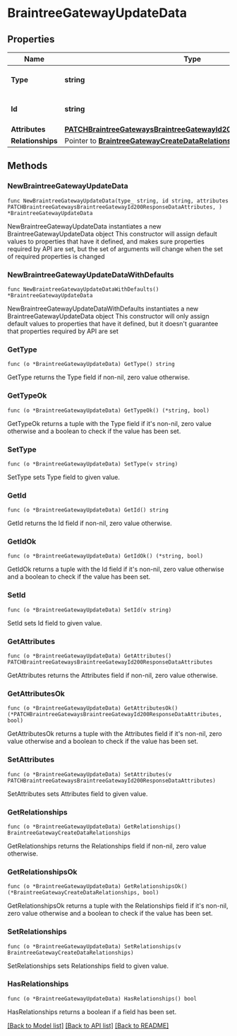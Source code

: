 # BraintreeGatewayUpdateData

## Properties

Name | Type | Description | Notes
------------ | ------------- | ------------- | -------------
**Type** | **string** | The resource&#39;s type | [default to "braintree_gateways"]
**Id** | **string** | The resource&#39;s id | 
**Attributes** | [**PATCHBraintreeGatewaysBraintreeGatewayId200ResponseDataAttributes**](PATCHBraintreeGatewaysBraintreeGatewayId200ResponseDataAttributes.md) |  | 
**Relationships** | Pointer to [**BraintreeGatewayCreateDataRelationships**](BraintreeGatewayCreateDataRelationships.md) |  | [optional] 

## Methods

### NewBraintreeGatewayUpdateData

`func NewBraintreeGatewayUpdateData(type_ string, id string, attributes PATCHBraintreeGatewaysBraintreeGatewayId200ResponseDataAttributes, ) *BraintreeGatewayUpdateData`

NewBraintreeGatewayUpdateData instantiates a new BraintreeGatewayUpdateData object
This constructor will assign default values to properties that have it defined,
and makes sure properties required by API are set, but the set of arguments
will change when the set of required properties is changed

### NewBraintreeGatewayUpdateDataWithDefaults

`func NewBraintreeGatewayUpdateDataWithDefaults() *BraintreeGatewayUpdateData`

NewBraintreeGatewayUpdateDataWithDefaults instantiates a new BraintreeGatewayUpdateData object
This constructor will only assign default values to properties that have it defined,
but it doesn't guarantee that properties required by API are set

### GetType

`func (o *BraintreeGatewayUpdateData) GetType() string`

GetType returns the Type field if non-nil, zero value otherwise.

### GetTypeOk

`func (o *BraintreeGatewayUpdateData) GetTypeOk() (*string, bool)`

GetTypeOk returns a tuple with the Type field if it's non-nil, zero value otherwise
and a boolean to check if the value has been set.

### SetType

`func (o *BraintreeGatewayUpdateData) SetType(v string)`

SetType sets Type field to given value.


### GetId

`func (o *BraintreeGatewayUpdateData) GetId() string`

GetId returns the Id field if non-nil, zero value otherwise.

### GetIdOk

`func (o *BraintreeGatewayUpdateData) GetIdOk() (*string, bool)`

GetIdOk returns a tuple with the Id field if it's non-nil, zero value otherwise
and a boolean to check if the value has been set.

### SetId

`func (o *BraintreeGatewayUpdateData) SetId(v string)`

SetId sets Id field to given value.


### GetAttributes

`func (o *BraintreeGatewayUpdateData) GetAttributes() PATCHBraintreeGatewaysBraintreeGatewayId200ResponseDataAttributes`

GetAttributes returns the Attributes field if non-nil, zero value otherwise.

### GetAttributesOk

`func (o *BraintreeGatewayUpdateData) GetAttributesOk() (*PATCHBraintreeGatewaysBraintreeGatewayId200ResponseDataAttributes, bool)`

GetAttributesOk returns a tuple with the Attributes field if it's non-nil, zero value otherwise
and a boolean to check if the value has been set.

### SetAttributes

`func (o *BraintreeGatewayUpdateData) SetAttributes(v PATCHBraintreeGatewaysBraintreeGatewayId200ResponseDataAttributes)`

SetAttributes sets Attributes field to given value.


### GetRelationships

`func (o *BraintreeGatewayUpdateData) GetRelationships() BraintreeGatewayCreateDataRelationships`

GetRelationships returns the Relationships field if non-nil, zero value otherwise.

### GetRelationshipsOk

`func (o *BraintreeGatewayUpdateData) GetRelationshipsOk() (*BraintreeGatewayCreateDataRelationships, bool)`

GetRelationshipsOk returns a tuple with the Relationships field if it's non-nil, zero value otherwise
and a boolean to check if the value has been set.

### SetRelationships

`func (o *BraintreeGatewayUpdateData) SetRelationships(v BraintreeGatewayCreateDataRelationships)`

SetRelationships sets Relationships field to given value.

### HasRelationships

`func (o *BraintreeGatewayUpdateData) HasRelationships() bool`

HasRelationships returns a boolean if a field has been set.


[[Back to Model list]](../README.md#documentation-for-models) [[Back to API list]](../README.md#documentation-for-api-endpoints) [[Back to README]](../README.md)


